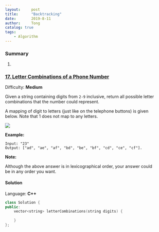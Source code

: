 ```yaml
---
layout:     post
title:      "Backtracking"
date:       2019-8-11
author:     Tong
catalog: true
tags:
    - Algorithm
---
```


### Summary

1.

### [17\. Letter Combinations of a Phone Number](https://leetcode.com/problems/letter-combinations-of-a-phone-number/)

Difficulty: **Medium**


Given a string containing digits from `2-9` inclusive, return all possible letter combinations that the number could represent.

A mapping of digit to letters (just like on the telephone buttons) is given below. Note that 1 does not map to any letters.

![](http://upload.wikimedia.org/wikipedia/commons/thumb/7/73/Telephone-keypad2.svg/200px-Telephone-keypad2.svg.png)

**Example:**

```
Input: "23"
Output: ["ad", "ae", "af", "bd", "be", "bf", "cd", "ce", "cf"].
```

**Note:**

Although the above answer is in lexicographical order, your answer could be in any order you want.


#### Solution

Language: **C++**

```c++
class Solution {
public:
    vector<string> letterCombinations(string digits) {
        
    }
};
```
